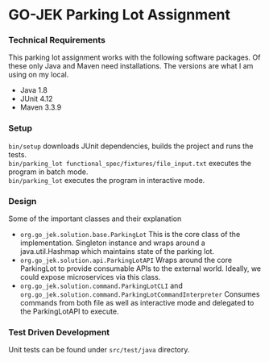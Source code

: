 # GO-JEK Parking Lot Assignment

### Technical Requirements
This parking lot assignment works with the following software packages. Of these only Java and Maven need installations. The versions are what I am using on my local.
* Java 1.8
* JUnit 4.12
* Maven 3.3.9

### Setup
`bin/setup` downloads JUnit dependencies, builds the project and runs the tests.  
`bin/parking_lot functional_spec/fixtures/file_input.txt` executes the program in batch mode.  
`bin/parking_lot` executes the program in interactive mode.  

### Design
Some of the important classes and their explanation
* `org.go_jek.solution.base.ParkingLot` This is the core class of the implementation. Singleton instance and wraps around a java.util.Hashmap which maintains state of the parking lot. 
* `org.go_jek.solution.api.ParkingLotAPI` Wraps around the core ParkingLot to provide consumable APIs to the external world. Ideally, we could expose microservices via this class.
* `org.go_jek.solution.command.ParkingLotCLI` and `org.go_jek.solution.command.ParkingLotCommandInterpreter` Consumes commands from both file as well as interactive mode and delegated to the ParkingLotAPI to execute.

### Test Driven Development
Unit tests can be found under `src/test/java` directory. 
